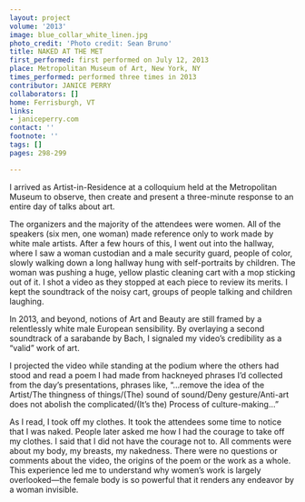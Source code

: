 ```yaml
---
layout: project
volume: '2013'
image: blue_collar_white_linen.jpg
photo_credit: 'Photo credit: Sean Bruno'
title: NAKED AT THE MET
first_performed: first performed on July 12, 2013
place: Metropolitan Museum of Art, New York, NY
times_performed: performed three times in 2013
contributor: JANICE PERRY
collaborators: []
home: Ferrisburgh, VT
links:
- janiceperry.com
contact: ''
footnote: ''
tags: []
pages: 298-299

---
```


I arrived as Artist-in-Residence at a colloquium held at the Metropolitan Museum to observe, then create and present a three-minute response to an entire day of talks about art.

The organizers and the majority of the attendees were women. All of the speakers (six men, one woman) made reference only to work made by white male artists. After a few hours of this, I went out into the hallway, where I saw a woman custodian and a male security guard, people of color, slowly walking down a long hallway hung with self-portraits by children. The woman was pushing a huge, yellow plastic cleaning cart with a mop sticking out of it. I shot a video as they stopped at each piece to review its merits. I kept the soundtrack of the noisy cart, groups of people talking and children laughing.

In 2013, and beyond, notions of Art and Beauty are still framed by a relentlessly white male European sensibility. By overlaying a second soundtrack of a sarabande by Bach, I signaled my video’s credibility as a “valid” work of art.

I projected the video while standing at the podium where the others had stood and read a poem I had made from hackneyed phrases I’d collected from the day’s presentations, phrases like, “…remove the idea of the Artist/The thingness of things/(The) sound of sound/Deny gesture/Anti-art does not abolish the complicated/(It’s the) Process of culture-making…”

As I read, I took off my clothes. It took the attendees some time to notice that I was naked. People later asked me how I had the courage to take off my clothes. I said that I did not have the courage not to. All comments were about my body, my breasts, my nakedness. There were no questions or comments about the video, the origins of the poem or the work as a whole. This experience led me to understand why women’s work is largely overlooked—the female body is so powerful that it renders any endeavor by a woman invisible.
